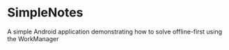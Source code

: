 # SimpleNotes

A simple Android application demonstrating how to solve offline-first using the WorkManager
